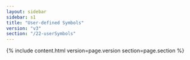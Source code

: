 ```yaml
---
layout: sidebar
sidebar: s1
title: "User-defined Symbols"
version: "v3"
section: "/22-userSymbols"
---
```

{% include content.html version=page.version section=page.section %}